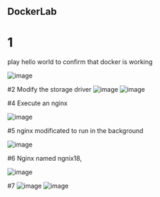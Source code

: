 ## DockerLab

# 1
play hello world to confirm that docker is working

![image](https://github.com/user-attachments/assets/7db49c47-cfad-4686-8bfd-7b3fac9c2d2e)

#2
Modify the storage driver
![image](https://github.com/user-attachments/assets/82d863d1-747e-4ba1-8e10-bef30be3075e)
![image](https://github.com/user-attachments/assets/faa11c18-b2fc-4c9d-adb3-669d40772fa5)




#4
Execute an nginx 

![image](https://github.com/user-attachments/assets/4876f515-c48b-42a4-bf9f-33c13cfc758e)



#5
nginx modificated to run in the background

![image](https://github.com/user-attachments/assets/8b1ac289-af04-44af-830b-e9221e544cd1)

#6
Nginx  named ngnix18, 

![image](https://github.com/user-attachments/assets/09df15cd-d482-4029-884a-803ab7d99fb6)

#7
![image](https://github.com/user-attachments/assets/7bce4f0f-c854-4fba-b253-0003bc26575a)
![image](https://github.com/user-attachments/assets/cc52ce4c-5352-4130-a14b-bd15476ed670)
















